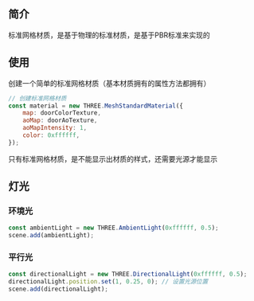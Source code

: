 ## 简介

标准网格材质，是基于物理的标准材质，是基于PBR标准来实现的

## 使用

创建一个简单的标准网格材质（基本材质拥有的属性方法都拥有）

```js
// 创建标准网格材质
const material = new THREE.MeshStandardMaterial({
    map: doorColorTexture,
    aoMap: doorAoTexture,
    aoMapIntensity: 1,
    color: 0xffffff,
});
```

只有标准网格材质，是不能显示出材质的样式，还需要光源才能显示

## 灯光

### 环境光

```js
const ambientLight = new THREE.AmbientLight(0xffffff, 0.5);
scene.add(ambientLight);
```


### 平行光

```js
const directionalLight = new THREE.DirectionalLight(0xffffff, 0.5);
directionalLight.position.set(1, 0.25, 0); // 设置光源位置
scene.add(directionalLight);
```

